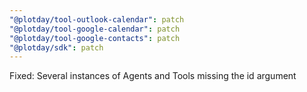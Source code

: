 ```yaml
---
"@plotday/tool-outlook-calendar": patch
"@plotday/tool-google-calendar": patch
"@plotday/tool-google-contacts": patch
"@plotday/sdk": patch
---
```


Fixed: Several instances of Agents and Tools missing the id argument

